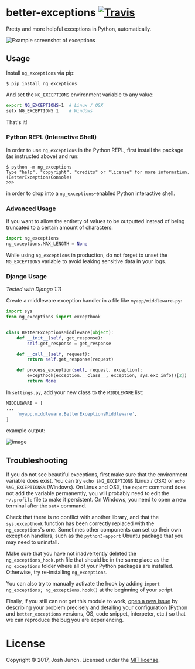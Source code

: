 # better-exceptions [![Travis](https://img.shields.io/travis/Qix-/better-exceptions.svg?style=flat-square)](https://travis-ci.org/Qix-/better-exceptions)

Pretty and more helpful exceptions in Python, automatically.

![Example screenshot of exceptions](screenshot.png)

## Usage

Install `ng_exceptions` via pip:

```console
$ pip install ng_exceptions
```

And set the `NG_EXCEPTIONS` environment variable to any value:

```bash
export NG_EXCEPTIONS=1  # Linux / OSX
setx NG_EXCEPTIONS 1    # Windows
```

That's it!

### Python REPL (Interactive Shell)

In order to use `ng_exceptions` in the Python REPL, first install the package (as instructed above) and run:

```console
$ python -m ng_exceptions
Type "help", "copyright", "credits" or "license" for more information.
(BetterExceptionsConsole)
>>>
```

in order to drop into a `ng_exceptions`-enabled Python interactive shell.

### Advanced Usage

If you want to allow the entirety of values to be outputted instead of being truncated to a certain amount of characters:

```python
import ng_exceptions
ng_exceptions.MAX_LENGTH = None
```

While using `ng_exceptions` in production, do not forget to unset the `NG_EXCEPTIONS` variable to avoid leaking sensitive data in your logs.

### Django Usage

_Tested with Django 1.11_

Create a middleware exception handler in a file like `myapp/middleware.py`:

```python
import sys
from ng_exceptions import excepthook


class BetterExceptionsMiddleware(object):
    def __init__(self, get_response):
        self.get_response = get_response

    def __call__(self, request):
        return self.get_response(request)

    def process_exception(self, request, exception):
        excepthook(exception.__class__, exception, sys.exc_info()[2])
        return None
```

In `settings.py`, add your new class to the `MIDDLEWARE` list:

```python
MIDDLEWARE = [
...
    'myapp.middleware.BetterExceptionsMiddleware',
]
```

example output:

![image](https://user-images.githubusercontent.com/157132/56871937-5a07b480-69f1-11e9-9fd5-fac12382ebb7.png)



## Troubleshooting

If you do not see beautiful exceptions, first make sure that the environment variable does exist. You can try `echo $NG_EXCEPTIONS` (Linux / OSX) or `echo %NG_EXCEPTIONS%` (Windows). On Linux and OSX, the `export` command does not add the variable permanently, you will probably need to edit the `~/.profile` file to make it persistent. On Windows, you need to open a new terminal after the `setx` command.

Check that there is no conflict with another library, and that the `sys.excepthook` function has been correctly replaced with the `ng_exceptions`'s one. Sometimes other components can set up their own exception handlers, such as the `python3-apport` Ubuntu package that you may need to uninstall.

Make sure that you have not inadvertently deleted the `ng_exceptions_hook.pth` file that should be in the same place as the `ng_exceptions` folder where all of your Python packages are installed. Otherwise, try re-installing `ng_exceptions`.

You can also try to manually activate the hook by adding `import ng_exceptions; ng_exceptions.hook()` at the beginning of your script.

Finally, if you still can not get this module to work, [open a new issue](https://github.com/Qix-/better-exceptions/issues/new) by describing your problem precisely and detailing your configuration (Python and `better_exceptions` versions, OS, code snippet, interpeter, etc.) so that we can reproduce the bug you are experiencing.

# License
Copyright &copy; 2017, Josh Junon. Licensed under the [MIT license](LICENSE.txt).
